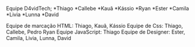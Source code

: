 Equipe D4vidTech;
*Thiago
*Callebe
*Kauã
*Kássio
*Ryan
*Ester
*Camila
*Livia
*Lunna
*David

Equipe de marcação HTML: Thiago, Kauã, Kássio
Equipe de Css: Thiago, Callebe, Pedro Ryan
Equipe JavaScript: Thiago
Equipe de Designer: Ester, Camila, Livia, Lunna, David
